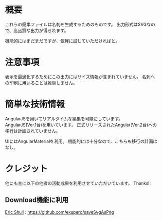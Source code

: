 # 概要
これらの簡単ファイルは名刺を生成するためのものです。
出力形式はSVGなので、高品質な出力が得られます。  

機能的にはまだまだですが、気軽に試していただければと。

# 注意事項
表示を最適化するためにこの出力にはサイズ情報が含まれていません。
名刺への印刷に用いることは推奨しません。

# 簡単な技術情報
AngularJSを用いてリアルタイムな編集を可能にしています。  
AngularJS(Ver.1台)を用いています。
正式リリースされたAngular(Ver.2台)への移行は計画されていません。

UIにはAngularMaterialを利用。
機能的には十分なので、こちらも移行の計画はなし。

# クレジット
他にも主に以下の他者の活動成果を利用させていただいています。
Thanks!!

## Download機能に利用
[Eric Shull](https://github.com/exupero) : https://github.com/exupero/saveSvgAsPng

